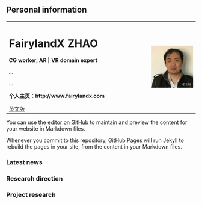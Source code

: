 ## Personal information

<table border="0">
  <tr>
    <td width="75%">
      <h1>FairylandX ZHAO</h1>
      <p><b>CG worker, AR | VR domain expert
</b></p>
      <p><b>...</b></p>
      <p><b>...</b></p>
      <p><b>个人主页：http://www.fairylandx.com</b></p>
      <a href="/index.html">英文版</a>
    </td>
    <td width="25%">
      <img src="/info.png" width="100%">
    </td>
  </tr>
</table>

You can use the [editor on GitHub](https://github.com/FairylandX/FairylandX.github.io/edit/master/index.md) to maintain and preview the content for your website in Markdown files.

Whenever you commit to this repository, GitHub Pages will run [Jekyll](https://jekyllrb.com/) to rebuild the pages in your site, from the content in your Markdown files.

### Latest news

### Research direction

### Project research


